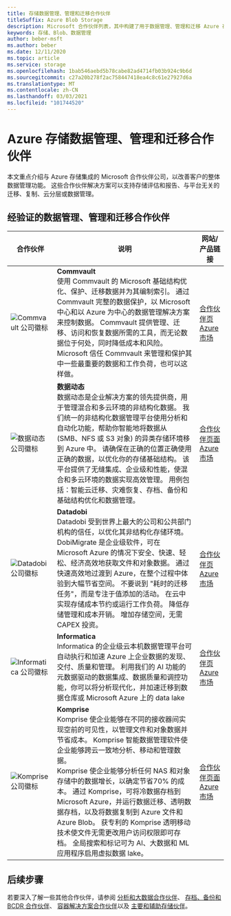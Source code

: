 ```yaml
---
title: 存储数据管理、管理和迁移合作伙伴
titleSuffix: Azure Blob Storage
description: Microsoft 合作伙伴列表，其中构建了用于数据管理、管理和迁移 Azure 存储的客户解决方案
keywords: 存储、Blob、数据管理
author: beber-msft
ms.author: beber
ms.date: 12/11/2020
ms.topic: article
ms.service: storage
ms.openlocfilehash: 1bab546aebd5b78cabe82ad4714fb03b924c9b6d
ms.sourcegitcommit: c27a20b278f2ac758447418ea4c8c61e27927d6a
ms.translationtype: MT
ms.contentlocale: zh-CN
ms.lasthandoff: 03/03/2021
ms.locfileid: "101744520"
---
```

# <a name="azure-storage-data-governance-management-and-migration-partners"></a>Azure 存储数据管理、管理和迁移合作伙伴

本文重点介绍与 Azure 存储集成的 Microsoft 合作伙伴公司，以改善客户的整体数据管理功能。 这些合作伙伴解决方案可以支持存储评估和报告、与平台无关的迁移、复制、云分层或数据管理。

## <a name="verified-data-governance-management-and-migration-partners"></a>经验证的数据管理、管理和迁移合作伙伴
| 合作伙伴 | 说明 | 网站/产品链接 |
| ------- | ----------- | -------------------- |
|![Commvault 公司徽标](./media/commvault-logo.jpg) |**Commvault**<br>使用 Commvault 的 Microsoft 基础结构优化、保护、迁移数据并为其编制索引。 通过 Commvault 完整的数据保护，以 Microsoft 中心和以 Azure 为中心的数据管理解决方案来控制数据。 Commvault 提供管理、迁移、访问和恢复数据所需的工具，而无论数据位于何处，同时降低成本和风险。 Microsoft 信任 Commvault 来管理和保护其中一些最重要的数据和工作负荷，也可以这样做。 |[合作伙伴页](https://www.commvault.com/complete-data-protection)<br>[Azure 市场](https://azuremarketplace.microsoft.com/marketplace/apps/commvault.commvault)|
|![数据动态公司徽标](./media/datadyn-logo.png) |**数据动态**<br>数据动态是企业解决方案的领先提供商，用于管理混合和多云环境的非结构化数据。 我们统一的非结构化数据管理平台使用分析和自动化功能，帮助你智能地将数据从 (SMB、NFS 或 S3 对象) 的异类存储环境移到 Azure 中。  请确保在正确的位置正确使用正确的数据，以优化你的存储基础结构。 该平台提供了无缝集成、企业级和性能，使混合和多云环境的数据实现高效管理。  用例包括：智能云迁移、灾难恢复、存档、备份和基础结构优化和数据管理。 |[合作伙伴页面](https://www.datadynamicsinc.com/ms-azure-partner/)<br>[Azure 市场](https://azuremarketplace.microsoft.com/marketplace/apps/datadynamicsinc1581991927942.vm_2-preview?tab=Overview&flightCodes=18994ad6-20dc-4bdb-ae27-e7ef3263fa9e)|
![Datadobi 公司徽标](./media/datadob-logo.png) |**Datadobi**<br> Datadobi 受到世界上最大的公司和公共部门机构的信任，以优化其非结构化存储环境。 DobiMigrate 是企业级软件，可在 Microsoft Azure 的情况下安全、快速、轻松、经济高效地获取文件和对象数据。 通过快速高效地过渡到 Azure，在整个过程中体验到大幅节省空间。 不要说到 "耗时的迁移任务"，而是专注于值添加的活动。 在云中实现存储成本节约或运行工作负荷。 降低存储管理和成本开销。 增加存储空间，无需 CAPEX 投资。|[合作伙伴页](https://datadobi.com/partners/microsoft/)<br>[Azure 市场](https://azuremarketplace.microsoft.com/marketplace/apps/datadobi1602192408529.datadobi-dobimigrate?tab=Overview)|
![Informatica 公司徽标](./media/informatica-logo.png) |**Informatica**<br>Informatica 的企业级云本机数据管理平台可自动执行和加速 Azure 上企业数据的发现、交付、质量和管理。 利用我们的 AI 功能的元数据驱动的数据集成、数据质量和调控功能，你可以将分析现代化，并加速迁移到数据仓库或 Microsoft Azure 上的 data lake|[合作伙伴页](https://www.informatica.com/azure)<br>[Azure 市场](https://azuremarketplace.microsoft.com/marketplace/apps/informatica.annualiics?tab=Overview)|
|![Komprise 公司徽标](./media/komprise-logo.png) |**Komprise**<br>Komprise 使企业能够在不同的接收器间实现空前的可见性，以管理文件和对象数据并节省成本。 Komprise 智能数据管理软件使企业能够跨云一致地分析、移动和管理数据。<br>Komprise 使企业能够分析任何 NAS 和对象存储中的数据增长，以确定节省70% 的成本。 通过 Komprise，可将冷数据存档到 Microsoft Azure，并运行数据迁移、透明数据存档，以及将数据复制到 Azure 文件和 Azure Blob。 获专利的 Komprise 透明移动技术使文件无需更改用户访问权限即可存档。 全局搜索和标记可为 AI、大数据和 ML 应用程序启用虚拟数据 lake。 |[合作伙伴页面](https://www.komprise.com/partners/microsoft-azure/)<br>[Azure 市场](https://azuremarketplace.microsoft.com/marketplace/apps/komprise_inc.intelligent_data_management?tab=Overview) |
## <a name="next-steps"></a>后续步骤
若要深入了解一些其他合作伙伴，请参阅 [分析和大数据合作伙伴](..\analytics\partner-overview.md)、 [存档、备份和 BCDR 合作伙伴](..\backup-archive-disaster-recovery\partner-overview.md)、 [容器解决方案合作伙伴](..\container-solutions\partner-overview.md)以及 [主要和辅助存储伙伴](..\primary-secondary-storage\partner-overview.md)。


